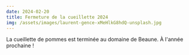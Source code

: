 ```yaml
---
date: 2024-02-20
title: Fermeture de la cueillette 2024
img: /assets/images/laurent-gence-xMeHlkG8hdQ-unsplash.jpg
---
```


La cueillette de pommes est terminée au domaine de Beaune. À l'année prochaine !

